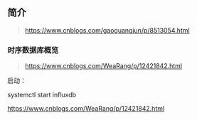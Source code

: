 ## 简介


>https://www.cnblogs.com/gaoguangjun/p/8513054.html



### 时序数据库概览

>https://www.cnblogs.com/WeaRang/p/12421842.html


启动：


systemctl start influxdb


https://www.cnblogs.com/WeaRang/p/12421842.html